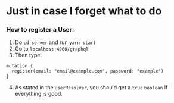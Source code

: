 # Just in case I forget what to do

### How to register a User:

1. Do `cd server` and run `yarn start` 
2. Go to `localhost:4000/graphql`
3. Then type: 
```
mutation {
  register(email: "email@example.com", password: "example")
}
```
4. As stated in the `UserResolver`, you should get a `true` `boolean` if everything is good.